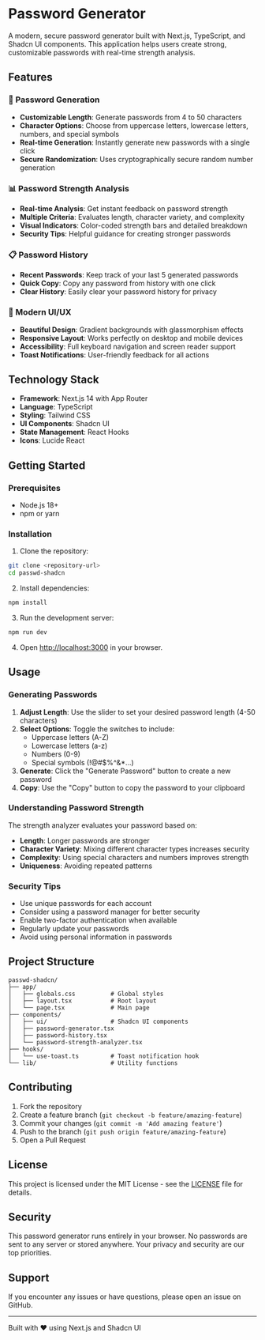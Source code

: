 # Password Generator

A modern, secure password generator built with Next.js, TypeScript, and Shadcn UI components. This application helps users create strong, customizable passwords with real-time strength analysis.

## Features

### 🔐 Password Generation
- **Customizable Length**: Generate passwords from 4 to 50 characters
- **Character Options**: Choose from uppercase letters, lowercase letters, numbers, and special symbols
- **Real-time Generation**: Instantly generate new passwords with a single click
- **Secure Randomization**: Uses cryptographically secure random number generation

### 📊 Password Strength Analysis
- **Real-time Analysis**: Get instant feedback on password strength
- **Multiple Criteria**: Evaluates length, character variety, and complexity
- **Visual Indicators**: Color-coded strength bars and detailed breakdown
- **Security Tips**: Helpful guidance for creating stronger passwords

### 📋 Password History
- **Recent Passwords**: Keep track of your last 5 generated passwords
- **Quick Copy**: Copy any password from history with one click
- **Clear History**: Easily clear your password history for privacy

### 🎨 Modern UI/UX
- **Beautiful Design**: Gradient backgrounds with glassmorphism effects
- **Responsive Layout**: Works perfectly on desktop and mobile devices
- **Accessibility**: Full keyboard navigation and screen reader support
- **Toast Notifications**: User-friendly feedback for all actions

## Technology Stack

- **Framework**: Next.js 14 with App Router
- **Language**: TypeScript
- **Styling**: Tailwind CSS
- **UI Components**: Shadcn UI
- **State Management**: React Hooks
- **Icons**: Lucide React

## Getting Started

### Prerequisites
- Node.js 18+
- npm or yarn

### Installation

1. Clone the repository:
```bash
git clone <repository-url>
cd passwd-shadcn
```

2. Install dependencies:
```bash
npm install
```

3. Run the development server:
```bash
npm run dev
```

4. Open [http://localhost:3000](http://localhost:3000) in your browser.

## Usage

### Generating Passwords

1. **Adjust Length**: Use the slider to set your desired password length (4-50 characters)
2. **Select Options**: Toggle the switches to include:
   - Uppercase letters (A-Z)
   - Lowercase letters (a-z)
   - Numbers (0-9)
   - Special symbols (!@#$%^&*...)
3. **Generate**: Click the "Generate Password" button to create a new password
4. **Copy**: Use the "Copy" button to copy the password to your clipboard

### Understanding Password Strength

The strength analyzer evaluates your password based on:
- **Length**: Longer passwords are stronger
- **Character Variety**: Mixing different character types increases security
- **Complexity**: Using special characters and numbers improves strength
- **Uniqueness**: Avoiding repeated patterns

### Security Tips

- Use unique passwords for each account
- Consider using a password manager for better security
- Enable two-factor authentication when available
- Regularly update your passwords
- Avoid using personal information in passwords

## Project Structure

```
passwd-shadcn/
├── app/
│   ├── globals.css          # Global styles
│   ├── layout.tsx           # Root layout
│   └── page.tsx             # Main page
├── components/
│   ├── ui/                  # Shadcn UI components
│   ├── password-generator.tsx
│   ├── password-history.tsx
│   └── password-strength-analyzer.tsx
├── hooks/
│   └── use-toast.ts         # Toast notification hook
└── lib/                     # Utility functions
```

## Contributing

1. Fork the repository
2. Create a feature branch (`git checkout -b feature/amazing-feature`)
3. Commit your changes (`git commit -m 'Add amazing feature'`)
4. Push to the branch (`git push origin feature/amazing-feature`)
5. Open a Pull Request

## License

This project is licensed under the MIT License - see the [LICENSE](LICENSE) file for details.

## Security

This password generator runs entirely in your browser. No passwords are sent to any server or stored anywhere. Your privacy and security are our top priorities.

## Support

If you encounter any issues or have questions, please open an issue on GitHub.

---

Built with ❤️ using Next.js and Shadcn UI
